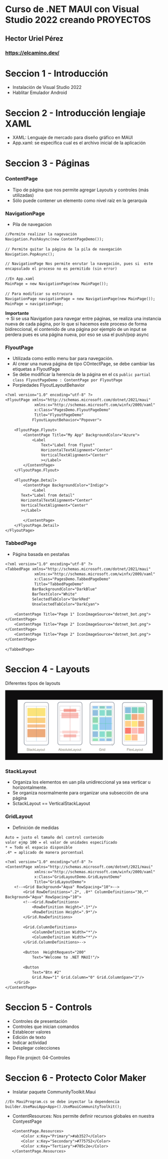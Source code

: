 # Curso de .NET MAUI con Visual Studio 2022 creando PROYECTOS
## Hector Uriel Pérez
### https://elcamino.dev/

# Seccion 1 - Introducción
- Instalación de Visual Studio 2022
- Hablitar Emulador Android

# Seccion 2 - Introducción lengiaje XAML
- XAML: Lenguaje de mercado para diseño gráfico en MAUI
- App.xaml: se especifica cual es el archivo inicial de la aplicación


# Seccion 3 - Páginas

### ContentPage
- Tipo de página que nos permite agregar Layouts y controles (más utilizadas)
- Sólo puede contener un elemento como nivel raíz en la gerarquía

### NavigationPage
- Pila de navegacion

```
//Permite realizar la nagevación
Navigation.PushAsync(new ContentPageDemo());

// Permite quitar la página de la pila de navegación
Navigation.PopAsync();
```

```
// NavigationPage Nos permite enrutar la navegación, pues si  este encapsulado el proceso no es permitido (sin error)

//En App.xaml
MainPage = new NavigationPage(new MainPage());

// Para modificar su estrucura
NavigationPage navigationPage = new NavigationPage(new MainPage());
MainPage = navigationPage;

```
**Importante**  
-> Si se usa Navigation para navegar entre páginas, se realiza una instancia nueva de cada página, por lo que si hacemos este proceso de forma bidireccional, el contenido de una página por ejemplo de un input se perdera pues es una página nueva, por eso se usa el push/pop async


### FlyoutPage
- Utilizada como estilo menu bar para navegación.
- Al crear una nueva página de tipo COntectPage, se debe cambiar las etiquetas a FlyoutPage
- Se debe modificar la herencia de la página en el cs ```public partial class FlyoutPageDemo : ContentPage por FlyoutPage```
- Porpiedades FlyoutLayoutBehavior

```
<?xml version="1.0" encoding="utf-8" ?>
<FlyoutPage xmlns="http://schemas.microsoft.com/dotnet/2021/maui"
             xmlns:x="http://schemas.microsoft.com/winfx/2009/xaml"
             x:Class="PagesDemo.FlyoutPageDemo"
             Title="FlyoutPageDemo"
            FlyoutLayoutBehavior="Popover">

    <FlyoutPage.Flyout>
        <ContentPage Title="My App" BackgroundColor="Azure">
            <Label
                Text="Label from flyout"
                HorizontalTextAlignment="Center"
                VerticalTextAlignment="Center"
                ></Label>
        </ContentPage>
    </FlyoutPage.Flyout>

    <FlyoutPage.Detail>
        <ContentPage BackgroundColor="Indigo">
            <Label
       Text="Label from detail"
       HorizontalTextAlignment="Center"
       VerticalTextAlignment="Center"
       ></Label>

        </ContentPage>
    </FlyoutPage.Detail>
</FlyoutPage>
```

### TabbedPage
- Página basada en pestañas

```
<?xml version="1.0" encoding="utf-8" ?>
<TabbedPage xmlns="http://schemas.microsoft.com/dotnet/2021/maui"
             xmlns:x="http://schemas.microsoft.com/winfx/2009/xaml"
             x:Class="PagesDemo.TabbedPageDemo"
             Title="TabbedPageDemo"
            BarBackgroundColor="DarkBlue"
            BarTextColor="White"
            SelectedTabColor="DarkRed"
            UnselectedTabColor="DarkCyan">

    <ContentPage Title="Page 1" IconImageSource="dotnet_bot.png"></ContentPage>
    <ContentPage Title="Page 2" IconImageSource="dotnet_bot.png"></ContentPage>
    <ContentPage Title="Page 2" IconImageSource="dotnet_bot.png"></ContentPage>
    
</TabbedPage>
```


# Seccion 4 - Layouts

Diferentes tipos de layouts

![Layouts](assets/layouts01.png)


### StackLayout

- Organiza los elementos en uan pila unidireccional ya sea verticar u horizontalmente.
- Se organiza nosrmalmente para organizar una subsección de una página
- SctackLayout == VerticalStackLayout


### GridLayout

- Definición de medidas 

```
Auto = justo el tamaño del control contenido
valor ejmp 100 = el valor de unidades especificado
* = Todo el espacio disponible
.4* = aplicado de manera porcentual
```

```
<?xml version="1.0" encoding="utf-8" ?>
<ContentPage xmlns="http://schemas.microsoft.com/dotnet/2021/maui"
             xmlns:x="http://schemas.microsoft.com/winfx/2009/xaml"
             x:Class="GridLayoutDemo.GridLayoutDemo"
             Title="GridLayoutDemo">
    <!--<Grid Background="Aqua" RowSpacing="10">-->
        <Grid RowDefinitions=".2*, .8*" ColumnDefinitions="30,*" Background="Aqua" RowSpacing="10">
        <!--<Grid.RowDefinitions>
            <RowDefinition Height=".1*"/>
            <RowDefinition Height=".9*"/>
        </Grid.RowDefinitions>

        <Grid.ColumnDefinitions>
            <ColumnDefinition Width="*"/>
            <ColumnDefinition Width="*"/>
        </Grid.ColumnDefinitions>-->

        <Button  HeightRequest="200"
            Text="Welcome to .NET MAUI!"/>
        
        <Button 
            Text="Btn #2"            
            Grid.Row="1" Grid.Column="0" Grid.ColumnSpan="2"/>
    </Grid>
</ContentPage>
```

# Seccion 5 - Controls

- Controles de presentación
- Controles que inician comandos
- Establecer valores
- Edición de texto
- Indicar actividad
- Desplegar colecciones

Repo File project: 04-Controles

# Seccion 6 - Protecto Color Maker

- Inslatar paquete CommunityToolkit.Maui
```
//En MauiProgram.cs se debe inyectar la dependencia
builder.UseMauiApp<App>().UseMauiCommunityToolkit();
```
- ContentResources: Nos permite definir recursos globales en nuestra 
ContyestPage



```
   <ContentPage.Resources>
       <Color x:Key="Primary">#ab3527</Color>
       <Color x:Key="Secondary">#775752</Color>
       <Color x:Key="Tertiary">#705c2e</Color>
   </ContentPage.Resources>
```

